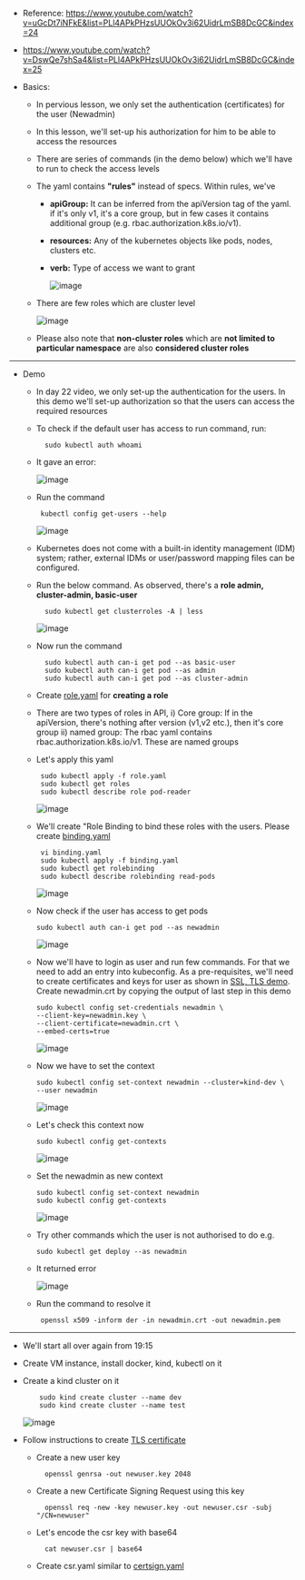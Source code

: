 - Reference: https://www.youtube.com/watch?v=uGcDt7iNFkE&list=PLl4APkPHzsUUOkOv3i62UidrLmSB8DcGC&index=24
- https://www.youtube.com/watch?v=DswQe7shSa4&list=PLl4APkPHzsUUOkOv3i62UidrLmSB8DcGC&index=25

- Basics:
  - In pervious lesson, we only set the authentication (certificates) for the user (Newadmin)
  - In this lesson, we'll set-up his authorization for him to be able to access the resources
  - There are series of commands (in the demo below) which we'll have to run to check the access levels
  - The yaml contains **"rules"** instead of specs. Within rules, we've
    - **apiGroup:** It can be inferred from the apiVersion tag of the yaml. if it's only v1, it's a core group, but in few cases it contains additional group (e.g. rbac.authorization.k8s.io/v1).
    - **resources:** Any of the kubernetes objects like pods, nodes, clusters etc.
    - **verb:** Type of access we want to grant


       ![image](https://github.com/user-attachments/assets/9d2290d3-04e7-4fe6-b924-079772d5b416)

  - There are few roles which are cluster level

     ![image](https://github.com/user-attachments/assets/c647d946-261a-4a67-932b-0d26b4aab1f7)

  - Please also note that **non-cluster roles** which are **not limited to particular namespace** are also **considered cluster roles**
      
 -----------------------------------------------------------------------
 - Demo
   - In day 22 video, we only set-up the authentication for the users. In this demo we'll set-up authorization so that the users can access the required resources
  
   - To check if the default user has access to run command, run:

           sudo kubectl auth whoami
  
   - It gave an error:

       ![image](https://github.com/user-attachments/assets/a557ca7a-0923-4640-9fe7-83cba7d017cb)

   - Run the command

          kubectl config get-users --help

       ![image](https://github.com/user-attachments/assets/6dc37e72-5d5b-49fb-81ec-780dde4fdef9)

   - Kubernetes does not come with a built-in identity management (IDM) system; rather, external IDMs or user/password mapping files can be configured. 

   - Run the below command. As observed, there's a **role admin, cluster-admin, basic-user**

           sudo kubectl get clusterroles -A | less

      ![image](https://github.com/user-attachments/assets/1d1b0d2a-9b7b-4ddc-aa43-7348ff38631d)

     
   - Now run the command
     
           sudo kubectl auth can-i get pod --as basic-user
           sudo kubectl auth can-i get pod --as admin
           sudo kubectl auth can-i get pod --as cluster-admin
 

   - Create [role.yaml](https://github.com/Ajit1279/GCP_Learning/blob/main/Docker_K8S/K8S/concepts/role.yaml) for **creating a role**

   - There are two types of roles in API, i) Core group: If in the apiVersion, there's nothing after version (v1,v2 etc.), then it's core group ii) named group: The rbac yaml contains rbac.authorization.k8s.io/v1. These are named groups 

   - Let's apply this yaml

          sudo kubectl apply -f role.yaml
          sudo kubectl get roles
          sudo kubectl describe role pod-reader

      ![image](https://github.com/user-attachments/assets/002fc5dd-c1a2-4eef-9a46-dd6b653d42ed)


   - We'll create "Role Binding to bind these roles with the users. Please create [binding.yaml](https://github.com/Ajit1279/GCP_Learning/blob/main/Docker_K8S/K8S/concepts/binding.yaml)

          vi binding.yaml
          sudo kubectl apply -f binding.yaml
          sudo kubectl get rolebinding
          sudo kubectl describe rolebinding read-pods

     ![image](https://github.com/user-attachments/assets/3e7b2663-8f37-4410-b60d-4aaf1f0dcda1)


   - Now check if the user has access to get pods

         sudo kubectl auth can-i get pod --as newadmin

      ![image](https://github.com/user-attachments/assets/8cfbb989-6d9c-4848-b853-b75dc0fa8c47)

   - Now we'll have to login as user and run few commands. For that we need to add an entry into kubeconfig. As a pre-requisites, we'll need to create certificates and keys for user as shown in [SSL, TLS demo](https://github.com/Ajit1279/GCP_Learning/blob/main/Docker_K8S/K8S/concepts/241018_TLSCerts_in_K8S.md). Create newadmin.crt by copying the output of last step in this demo

         sudo kubectl config set-credentials newadmin \
         --client-key=newadmin.key \
         --client-certificate=newadmin.crt \
         --embed-certs=true

      ![image](https://github.com/user-attachments/assets/cb467c12-40ae-4536-a14a-a5e124168b7e)

   - Now we have to set the context

         sudo kubectl config set-context newadmin --cluster=kind-dev \
         --user newadmin

      ![image](https://github.com/user-attachments/assets/12be7be0-6301-4928-9edf-a73774c35733)

   - Let's check this context now

         sudo kubectl config get-contexts

      ![image](https://github.com/user-attachments/assets/73e899a0-38fa-4273-9810-d290dc920f56)

   - Set the newadmin as new context

         sudo kubectl config set-context newadmin
         sudo kubectl config get-contexts

      ![image](https://github.com/user-attachments/assets/da97dc83-df42-4e5c-9281-df9c0e53f8e3)

   - Try other commands which the user is not authorised to do e.g.

         sudo kubectl get deploy --as newadmin

   - It returned error

      ![image](https://github.com/user-attachments/assets/9cc2f9b6-6a2c-43ec-b73f-ce005996393a)

   - Run the command to resolve it

          openssl x509 -inform der -in newadmin.crt -out newadmin.pem

--------------------------------------------------------------------------
          
  - We'll start all over again from 19:15
  
  - Create VM instance, install docker, kind, kubectl on it
  
  - Create a kind cluster on it

            sudo kind create cluster --name dev
            sudo kind create cluster --name test

      ![image](https://github.com/user-attachments/assets/d3544bde-2e31-46af-83dc-de7dd98395b6)

  - Follow instructions to create [TLS certificate](https://github.com/Ajit1279/GCP_Learning/blob/main/Docker_K8S/K8S/concepts/241018_TLSCerts_in_K8S.md)
  
    - Create a new user key

            openssl genrsa -out newuser.key 2048

    - Create a new Certificate Signing Request using this key

            openssl req -new -key newuser.key -out newuser.csr -subj "/CN=newuser"

    - Let's encode the csr key with base64

            cat newuser.csr | base64

    - Create csr.yaml similar to [certsign.yaml](https://github.com/Ajit1279/GCP_Learning/blob/main/Docker_K8S/K8S/concepts/certsign.yaml)       

